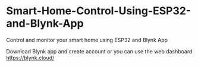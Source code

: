 # Smart-Home-Control-Using-ESP32-and-Blynk-App
Control and monitor your smart home using ESP32 and Blynk App

Download Blynk app and create account or you can use the web dashboard https://blynk.cloud/
